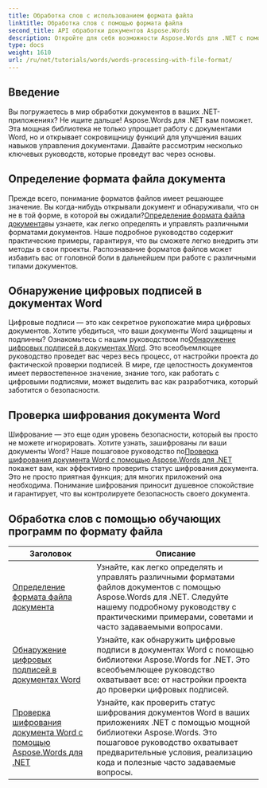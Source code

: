 ```yaml
---
title: Обработка слов с использованием формата файла
linktitle: Обработка слов с помощью формата файла
second_title: API обработки документов Aspose.Words
description: Откройте для себя возможности Aspose.Words для .NET с помощью наших подробных руководств по обработке документов, включая определение формата файлов и цифровые подписи.
type: docs
weight: 1610
url: /ru/net/tutorials/words/words-processing-with-file-format/
---
```

## Введение

Вы погружаетесь в мир обработки документов в ваших .NET-приложениях? Не ищите дальше! Aspose.Words для .NET вам поможет. Эта мощная библиотека не только упрощает работу с документами Word, но и открывает сокровищницу функций для улучшения ваших навыков управления документами. Давайте рассмотрим несколько ключевых руководств, которые проведут вас через основы.

## Определение формата файла документа

 Прежде всего, понимание форматов файлов имеет решающее значение. Вы когда-нибудь открывали документ и обнаруживали, что он не в той форме, в которой вы ожидали?[Определение формата файла документа](./document-file-format-detection/)вы узнаете, как легко определять и управлять различными форматами документов. Наше подробное руководство содержит практические примеры, гарантируя, что вы сможете легко внедрить эти методы в свои проекты. Распознавание форматов файлов может избавить вас от головной боли в дальнейшем при работе с различными типами документов. 

## Обнаружение цифровых подписей в документах Word

 Цифровые подписи — это как секретное рукопожатие мира цифровых документов. Хотите убедиться, что ваши документы Word защищены и подлинны? Ознакомьтесь с нашим руководством по[Обнаружение цифровых подписей в документах Word](./detecting-digital-signatures/). Это всеобъемлющее руководство проведет вас через весь процесс, от настройки проекта до фактической проверки подписей. В мире, где целостность документов имеет первостепенное значение, знание того, как работать с цифровыми подписями, может выделить вас как разработчика, который заботится о безопасности.

## Проверка шифрования документа Word

 Шифрование — это еще один уровень безопасности, который вы просто не можете игнорировать. Хотите узнать, зашифрованы ли ваши документы Word? Наше пошаговое руководство по[Проверка шифрования документа Word с помощью Aspose.Words для .NET](./verify-word-document-encryption/) покажет вам, как эффективно проверить статус шифрования документа. Это не просто приятная функция; для многих приложений она необходима. Понимание шифрования приносит душевное спокойствие и гарантирует, что вы контролируете безопасность своего документа.

 ## Обработка слов с помощью обучающих программ по формату файла
| Заголовок | Описание |
| --- | --- |
| [Определение формата файла документа](./document-file-format-detection/) | Узнайте, как легко определять и управлять различными форматами файлов документов с помощью Aspose.Words для .NET. Следуйте нашему подробному руководству с практическими примерами, советами и часто задаваемыми вопросами. |
| [Обнаружение цифровых подписей в документах Word](./detecting-digital-signatures/) | Узнайте, как обнаружить цифровые подписи в документах Word с помощью библиотеки Aspose.Words for .NET. Это всеобъемлющее руководство охватывает все: от настройки проекта до проверки цифровых подписей. |
| [Проверка шифрования документа Word с помощью Aspose.Words для .NET](./verify-word-document-encryption/) | Узнайте, как проверить статус шифрования документов Word в ваших приложениях .NET с помощью мощной библиотеки Aspose.Words. Это пошаговое руководство охватывает предварительные условия, реализацию кода и полезные часто задаваемые вопросы. |